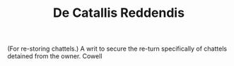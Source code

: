 ---
title: De Catallis Reddendis
letter: D
permalink: "/definitions/bld-de-catallis-reddendis.html"
body: "(For re-storing chattels.) A writ to secure the re-turn specifically of chattels
  detained from the owner. Cowell"
published_at: '2018-07-07'
source: Black's Law Dictionary 2nd Ed (1910)
layout: post
---